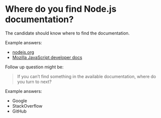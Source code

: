 # Where do you find Node.js documentation?

The candidate should know where to find the documentation.

Example answers:

* [nodejs.org](https://nodejs.org/en/docs/) 
* [Mozilla JavaScript developer docs](https://developer.mozilla.org/en-US/docs/Web/JavaScript)

Follow up question might be:

> If you can’t find something in the available documentation, where do you turn to next?

Example answers:

* Google
* StackOverflow
* GitHub